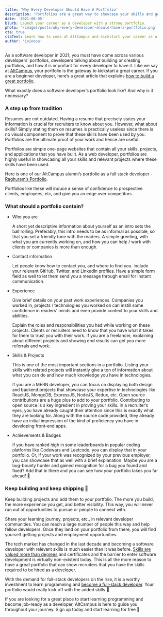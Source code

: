 ```yaml
---
title: 'Why Every Developer Should Have A Portfolio'
description: 'Portfolios are a great way to showcase your skills and get a job as a full stack developer. In this article, we discuss why and how portfolios are useful.'
date: '2021-08-05'
blurb: Launch your career as a developer with a strong portfolio.
photo: '/images/posts/why-every-developer-should-have-a-portfolio.png'
cta: true
ctaText: Learn how to code at AltCampus and kickstart your career as a software developer 🚀
author: 'ivinoop'
---
```


As a software developer in 2021, you must have come across various developers’ portfolios, developers talking about building or creating portfolios, and how it is important for every developer to have it. Like we say at [AltCampus](https://altcampus.school/), your portfolio is the gateway to kickstart a great career. If you are a beginner developer, here’s a great article that explains [how to build a great portfolio](https://altcampus.school/community/posts/how-to-build-a-great-portfolio-as-a-beginner-developer).

What exactly does a software developer’s portfolio look like? And why is it necessary?

### A step up from tradition

Resumes are not outdated. Having a resume that precisely states your information is crucial for recruiters to know about you. However, what about skills? Simply stating them on resumes is practically useless since there is no visual component to prove that these skills have been used by you. Portfolios are the ultimate proof of your work and hence are useful. 

Portfolios are simple one-page websites that contain all your skills, projects, and applications that you have built. As a web developer, portfolios are highly useful in showcasing all your skills and relevant projects where these skills have been used. 

Here is one of our AltCampus alumni’s portfolio as a full stack developer - [Raghuram’s Portfolio](https://raghuram.live/). 

Portfolios like these will induce a sense of confidence to prospective clients, employees, etc, and give you an edge over competitors. 

### What should a portfolio contain?

- Who you are

  A short yet descriptive information about yourself as an intro sets the ball rolling. Preferably, this intro needs to be as informal as possible, so that you set a friendly tone with the readers. A simple greeting, with what you are currently working on, and how you can help / work with clients or companies is more than enough. 

- Contact information

  Let people know how to contact you, and where to find you. Include your relevant GitHub, Twitter, and LinkedIn profiles. Have a simple form field as well to let them send you a message through email for instant communication.

- Experience 

  Give brief details on your past work experiences. Companies you worked in, projects / technologies you worked on can instill some confidence in readers’ minds and even provide context to your skills and abilities. 

  Explain the roles and responsibilities you had while working on these projects. Clients or recruiters need to know that you have what it takes for them to trust you with their work. If you are a freelancer, explaining about different projects and showing end results can get you more referrals and work. 

- Skills & Projects 

  This is one of the most important sections in a portfolio. Listing your skills with related projects will instantly give a ton of information about what you can do and how much knowledge you have in technologies. 

  If you are a MERN developer, you can focus on displaying both design and backend projects that showcase your expertise in technologies like ReactJS, MongoDB, ExpressJS, NodeJS, Redux, etc. Open source contributions are a huge plus to add to your portfolio. Contributing to open source is a key ingredient in proving your skills. In a recruiter’s eyes, you have already caught their attention since this is exactly what they are looking for. Along with the source code provided, they already have an initial impression of the kind of proficiency you have in developing front-end apps. 

- Achievements & Badges

  If you have ranked high in some leaderboards in popular coding platforms like Codewars and Leetcode, you can display that in your portfolio. Or, if your work was recognized by your previous employer, you can showcase that as well with a brief explanation. Maybe you are a bug-bounty hunter and gained recognition for a bug you found and fixed? Add that in there and you can see how your portfolio takes you far ahead! 🚀


### Keep building and keep shipping 🙌

Keep building projects and add them to your portfolio. The more you build, the more experience you get, and better visibility. This way, you will never run out of opportunities to pursue or people to connect with. 

Share your learning journey, projects, etc., in relevant developer communities. You can reach a large number of people this way and help fellow developers. Once they land on your portfolio from there, you will find yourself getting projects and employment opportunities. 

The tech market has changed in the last decade and becoming a software developer with relevant skills is much easier than it was before. [Skills are valued more than degrees](https://altcampus.school/community/posts/do-you-need-a-cs-degree-to-become-a-software-developer) and certificates and the barrier to enter software development is virtually non-existent today. This is all the more reason to have a great portfolio that can show recruiters that you have the skills required to be hired as a developer.

With the demand for full-stack developers on the rise, it is a worthy investment to learn programming and [become a full-stack developer](https://altcampus.school/community/posts/heres-everything-you-need-to-know-to-become-a-full-stack-web-developer). Your portfolio would really kick off with the added skills 🎯.

If you are looking for a great place to start learning programming and become job-ready as a developer, AltCampus is here to guide you throughout your journey. Sign up today and start learning for free 🙌
